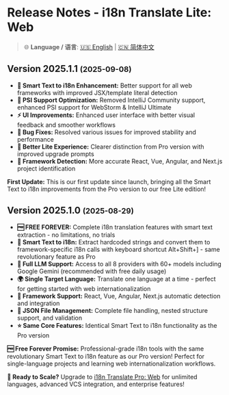 # Release Notes - i18n Translate Lite: Web

> 🌐 **Language / 语言**: [🇺🇸 English](release-notes.md) | [🇨🇳 简体中文](release-notes.zh.md)

## Version 2025.1.1 <small>(2025-09-08)</small>

- **🎯 Smart Text to i18n Enhancement:** Better support for all web frameworks with improved JSX/template literal detection
- **🚀 PSI Support Optimization:** Removed IntelliJ Community support, enhanced PSI support for WebStorm & IntelliJ Ultimate
- **⚡ UI Improvements:** Enhanced user interface with better visual feedback and smoother workflows
- **🐛 Bug Fixes:** Resolved various issues for improved stability and performance
- **📝 Better Lite Experience:** Clearer distinction from Pro version with improved upgrade prompts
- **🚀 Framework Detection:** More accurate React, Vue, Angular, and Next.js project identification

**First Update:** This is our first update since launch, bringing all the Smart Text to i18n improvements from the Pro version to our free Lite edition!

## Version 2025.1.0 <small>(2025-08-29)</small>

- **🆓 FREE FOREVER:** Complete i18n translation features with smart text extraction - no limitations, no trials
- **🎯 Smart Text to i18n:** Extract hardcoded strings and convert them to framework-specific i18n calls with keyboard shortcut Alt+Shift+] - same revolutionary feature as Pro
- **🤖 Full LLM Support:** Access to all 8 providers with 60+ models including Google Gemini (recommended with free daily usage)
- **🌍 Single Target Language:** Translate one language at a time - perfect for getting started with web internationalization
- **🚀 Framework Support:** React, Vue, Angular, Next.js automatic detection and integration
- **📝 JSON File Management:** Complete file handling, nested structure support, and validation
- **⭐ Same Core Features:** Identical Smart Text to i18n functionality as the Pro version

**🆓 Free Forever Promise:** Professional-grade i18n tools with the same revolutionary Smart Text to i18n feature as our Pro version! Perfect for single-language projects and learning web internationalization workflows.

**🚀 Ready to Scale?** Upgrade to [i18n Translate Pro: Web](https://plugins.jetbrains.com/plugin/28020-i18n-translate-pro-web) for unlimited languages, advanced VCS integration, and enterprise features!